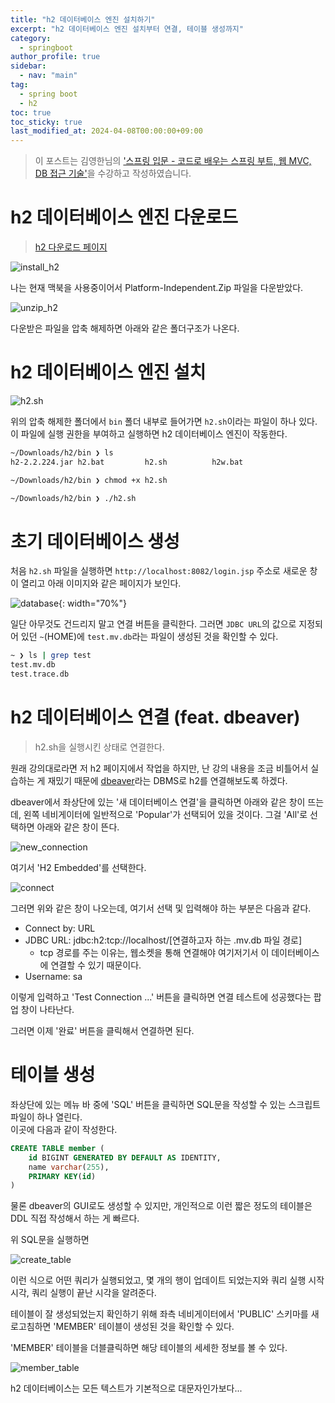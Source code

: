 ```yaml
---
title: "h2 데이터베이스 엔진 설치하기"
excerpt: "h2 데이터베이스 엔진 설치부터 연결, 테이블 생성까지"
category: 
  - springboot
author_profile: true
sidebar:
  - nav: "main" 
tag:
  - spring boot
  - h2
toc: true
toc_sticky: true
last_modified_at: 2024-04-08T00:00:00+09:00
---
```


> 이 포스트는 김영한님의 ['스프링 입문 - 코드로 배우는 스프링 부트, 웹 MVC, DB 접근 기술'](https://www.inflearn.com/course/%EC%8A%A4%ED%94%84%EB%A7%81-%EC%9E%85%EB%AC%B8-%EC%8A%A4%ED%94%84%EB%A7%81%EB%B6%80%ED%8A%B8/dashboard)을 수강하고 작성하였습니다.

# h2 데이터베이스 엔진 다운로드
> [h2 다운로드 페이지](https://www.h2database.com/html/download.html)

![install_h2](/assets/images/page/springboot/2024-04-08_h2_install_page.png)

나는 현재 맥북을 사용중이어서 Platform-Independent.Zip 파일을 다운받았다.

![unzip_h2](/assets/images/page/springboot/2024-04-08_h2_unzip.png)

다운받은 파일을 압축 해제하면 아래와 같은 폴더구조가 나온다.

# h2 데이터베이스 엔진 설치

![h2.sh](/assets/images/page/springboot/2024-04-08_h2_shell.png)

위의 압축 해제한 폴더에서 `bin` 폴더 내부로 들어가면 `h2.sh`이라는 파일이 하나 있다.  
이 파일에 실행 권한을 부여하고 실행하면 h2 데이터베이스 엔진이 작동한다.

```bash
~/Downloads/h2/bin ❯ ls
h2-2.2.224.jar h2.bat         h2.sh          h2w.bat

~/Downloads/h2/bin ❯ chmod +x h2.sh

~/Downloads/h2/bin ❯ ./h2.sh
```

# 초기 데이터베이스 생성
처음 `h2.sh` 파일을 실행하면 `http://localhost:8082/login.jsp` 주소로 새로운 창이 열리고 아래 이미지와 같은 페이지가 보인다.

![database](/assets/images/page/springboot/2024-04-08_h2_run.png){: width="70%"}

일단 아무것도 건드리지 말고 연결 버튼을 클릭한다.
그러면 `JDBC URL`의 값으로 지정되어 있던 `~`(HOME)에 `test.mv.db`라는 파일이 생성된 것을 확인할 수 있다.

```bash
~ ❯ ls | grep test
test.mv.db
test.trace.db
```

# h2 데이터베이스 연결 (feat. dbeaver)

> h2.sh을 실행시킨 상태로 연결한다.

원래 강의대로라면 저 h2 페이지에서 작업을 하지만, 난 강의 내용을 조금 비틀어서 실습하는 게 재밌기 때문에 [dbeaver](https://dbeaver.io/)라는 DBMS로 h2를 연결해보도록 하겠다.

dbeaver에서 좌상단에 있는 '새 데이터베이스 연결'을 클릭하면 아래와 같은 창이 뜨는데, 왼쪽 네비게이터에 일반적으로 'Popular'가 선택되어 있을 것이다. 그걸 'All'로 선택하면 아래와 같은 창이 뜬다.

![new_connection](/assets/images/page/springboot/2024-04-08_new_connection.png)

여기서 'H2 Embedded'를 선택한다.

![connect](/assets/images/page/springboot/2024-04-08_connect.png)

그러면 위와 같은 창이 나오는데, 여기서 선택 및 입력해야 하는 부분은 다음과 같다.

- Connect by: URL
- JDBC URL: jdbc:h2:tcp://localhost/[연결하고자 하는 .mv.db 파일 경로]
  - tcp 경로를 주는 이유는, 웹소켓을 통해 연결해야 여기저기서 이 데이터베이스에 연결할 수 있기 때문이다.
- Username: sa

이렇게 입력하고 'Test Connection ...' 버튼을 클릭하면 연결 테스트에 성공했다는 팝업 창이 나타난다.

그러면 이제 '완료' 버튼을 클릭해서 연결하면 된다.

# 테이블 생성
좌상단에 있는 메뉴 바 중에 'SQL' 버튼을 클릭하면 SQL문을 작성할 수 있는 스크립트 파일이 하나 열린다.  
이곳에 다음과 같이 작성한다.

```sql
CREATE TABLE member (
	id BIGINT GENERATED BY DEFAULT AS IDENTITY,
	name varchar(255),
	PRIMARY KEY(id)
)
```

물론 dbeaver의 GUI로도 생성할 수 있지만, 개인적으로 이런 짧은 정도의 테이블은 DDL 직접 작성해서 하는 게 빠르다.

위 SQL문을 실행하면

![create_table](/assets/images/page/springboot/2024-04-08_create_table.png)

이런 식으로 어떤 쿼리가 실행되었고, 몇 개의 행이 업데이트 되었는지와 쿼리 실행 시작 시각, 쿼리 실행이 끝난 시각을 알려준다.

테이블이 잘 생성되었는지 확인하기 위해 좌측 네비게이터에서 'PUBLIC' 스키마를 새로고침하면 'MEMBER' 테이블이 생성된 것을 확인할 수 있다.

'MEMBER' 테이블을 더블클릭하면 해당 테이블의 세세한 정보를 볼 수 있다.

![member_table](/assets/images/page/springboot/2024-04-08_table.png)

h2 데이터베이스는 모든 텍스트가 기본적으로 대문자인가보다...
